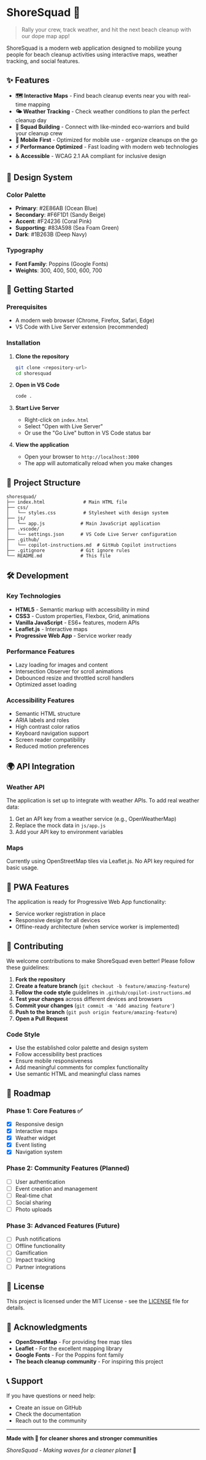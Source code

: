 # ShoreSquad 🌊

> Rally your crew, track weather, and hit the next beach cleanup with our dope map app!

ShoreSquad is a modern web application designed to mobilize young people for beach cleanup activities using interactive maps, weather tracking, and social features.

## ✨ Features

- **🗺️ Interactive Maps** - Find beach cleanup events near you with real-time mapping
- **🌤️ Weather Tracking** - Check weather conditions to plan the perfect cleanup day
- **👥 Squad Building** - Connect with like-minded eco-warriors and build your cleanup crew
- **📱 Mobile First** - Optimized for mobile use - organize cleanups on the go
- **⚡ Performance Optimized** - Fast loading with modern web technologies
- **♿ Accessible** - WCAG 2.1 AA compliant for inclusive design

## 🎨 Design System

### Color Palette
- **Primary**: #2E86AB (Ocean Blue)
- **Secondary**: #F6F1D1 (Sandy Beige)
- **Accent**: #F24236 (Coral Pink)
- **Supporting**: #83A598 (Sea Foam Green)
- **Dark**: #1B263B (Deep Navy)

### Typography
- **Font Family**: Poppins (Google Fonts)
- **Weights**: 300, 400, 500, 600, 700

## 🚀 Getting Started

### Prerequisites
- A modern web browser (Chrome, Firefox, Safari, Edge)
- VS Code with Live Server extension (recommended)

### Installation

1. **Clone the repository**
   ```bash
   git clone <repository-url>
   cd shoresquad
   ```

2. **Open in VS Code**
   ```bash
   code .
   ```

3. **Start Live Server**
   - Right-click on `index.html`
   - Select "Open with Live Server"
   - Or use the "Go Live" button in VS Code status bar

4. **View the application**
   - Open your browser to `http://localhost:3000`
   - The app will automatically reload when you make changes

## 📁 Project Structure

```
shoresquad/
├── index.html              # Main HTML file
├── css/
│   └── styles.css          # Stylesheet with design system
├── js/
│   └── app.js             # Main JavaScript application
├── .vscode/
│   └── settings.json      # VS Code Live Server configuration
├── .github/
│   └── copilot-instructions.md  # GitHub Copilot instructions
├── .gitignore             # Git ignore rules
└── README.md              # This file
```

## 🛠️ Development

### Key Technologies
- **HTML5** - Semantic markup with accessibility in mind
- **CSS3** - Custom properties, Flexbox, Grid, animations
- **Vanilla JavaScript** - ES6+ features, modern APIs
- **Leaflet.js** - Interactive maps
- **Progressive Web App** - Service worker ready

### Performance Features
- Lazy loading for images and content
- Intersection Observer for scroll animations
- Debounced resize and throttled scroll handlers
- Optimized asset loading

### Accessibility Features
- Semantic HTML structure
- ARIA labels and roles
- High contrast color ratios
- Keyboard navigation support
- Screen reader compatibility
- Reduced motion preferences

## 🌍 API Integration

### Weather API
The application is set up to integrate with weather APIs. To add real weather data:

1. Get an API key from a weather service (e.g., OpenWeatherMap)
2. Replace the mock data in `js/app.js`
3. Add your API key to environment variables

### Maps
Currently using OpenStreetMap tiles via Leaflet.js. No API key required for basic usage.

## 📱 PWA Features

The application is ready for Progressive Web App functionality:
- Service worker registration in place
- Responsive design for all devices
- Offline-ready architecture (when service worker is implemented)

## 🤝 Contributing

We welcome contributions to make ShoreSquad even better! Please follow these guidelines:

1. **Fork the repository**
2. **Create a feature branch** (`git checkout -b feature/amazing-feature`)
3. **Follow the code style** guidelines in `.github/copilot-instructions.md`
4. **Test your changes** across different devices and browsers
5. **Commit your changes** (`git commit -m 'Add amazing feature'`)
6. **Push to the branch** (`git push origin feature/amazing-feature`)
7. **Open a Pull Request**

### Code Style
- Use the established color palette and design system
- Follow accessibility best practices
- Ensure mobile responsiveness
- Add meaningful comments for complex functionality
- Use semantic HTML and meaningful class names

## 🎯 Roadmap

### Phase 1: Core Features ✅
- [x] Responsive design
- [x] Interactive maps
- [x] Weather widget
- [x] Event listing
- [x] Navigation system

### Phase 2: Community Features (Planned)
- [ ] User authentication
- [ ] Event creation and management
- [ ] Real-time chat
- [ ] Social sharing
- [ ] Photo uploads

### Phase 3: Advanced Features (Future)
- [ ] Push notifications
- [ ] Offline functionality
- [ ] Gamification
- [ ] Impact tracking
- [ ] Partner integrations

## 📄 License

This project is licensed under the MIT License - see the [LICENSE](LICENSE) file for details.

## 🙏 Acknowledgments

- **OpenStreetMap** - For providing free map tiles
- **Leaflet** - For the excellent mapping library
- **Google Fonts** - For the Poppins font family
- **The beach cleanup community** - For inspiring this project

## 📞 Support

If you have questions or need help:
- Create an issue on GitHub
- Check the documentation
- Reach out to the community

---

**Made with 💙 for cleaner shores and stronger communities**

*ShoreSquad - Making waves for a cleaner planet* 🌊

